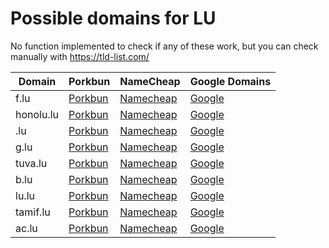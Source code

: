 # Possible domains for LU

No function implemented to check if any of these work, but you can check manually with https://tld-list.com/

| Domain | Porkbun | NameCheap | Google Domains |
|---|---|---|---|
| f.lu | [Porkbun](https://porkbun.com/checkout/search?prb=e814663da1&tlds=&idnLanguage=&search=search&q=f.lu) | [Namecheap](https://www.namecheap.com/domains/registration/results/?domain=f.lu) | [Google](https://domains.google.com/registrar/search?searchTerm=f.lu) |
| honolu.lu | [Porkbun](https://porkbun.com/checkout/search?prb=e814663da1&tlds=&idnLanguage=&search=search&q=honolu.lu) | [Namecheap](https://www.namecheap.com/domains/registration/results/?domain=honolu.lu) | [Google](https://domains.google.com/registrar/search?searchTerm=honolu.lu) |
| .lu | [Porkbun](https://porkbun.com/checkout/search?prb=e814663da1&tlds=&idnLanguage=&search=search&q=.lu) | [Namecheap](https://www.namecheap.com/domains/registration/results/?domain=.lu) | [Google](https://domains.google.com/registrar/search?searchTerm=.lu) |
| g.lu | [Porkbun](https://porkbun.com/checkout/search?prb=e814663da1&tlds=&idnLanguage=&search=search&q=g.lu) | [Namecheap](https://www.namecheap.com/domains/registration/results/?domain=g.lu) | [Google](https://domains.google.com/registrar/search?searchTerm=g.lu) |
| tuva.lu | [Porkbun](https://porkbun.com/checkout/search?prb=e814663da1&tlds=&idnLanguage=&search=search&q=tuva.lu) | [Namecheap](https://www.namecheap.com/domains/registration/results/?domain=tuva.lu) | [Google](https://domains.google.com/registrar/search?searchTerm=tuva.lu) |
| b.lu | [Porkbun](https://porkbun.com/checkout/search?prb=e814663da1&tlds=&idnLanguage=&search=search&q=b.lu) | [Namecheap](https://www.namecheap.com/domains/registration/results/?domain=b.lu) | [Google](https://domains.google.com/registrar/search?searchTerm=b.lu) |
| lu.lu | [Porkbun](https://porkbun.com/checkout/search?prb=e814663da1&tlds=&idnLanguage=&search=search&q=lu.lu) | [Namecheap](https://www.namecheap.com/domains/registration/results/?domain=lu.lu) | [Google](https://domains.google.com/registrar/search?searchTerm=lu.lu) |
| tamif.lu | [Porkbun](https://porkbun.com/checkout/search?prb=e814663da1&tlds=&idnLanguage=&search=search&q=tamif.lu) | [Namecheap](https://www.namecheap.com/domains/registration/results/?domain=tamif.lu) | [Google](https://domains.google.com/registrar/search?searchTerm=tamif.lu) |
| ac.lu | [Porkbun](https://porkbun.com/checkout/search?prb=e814663da1&tlds=&idnLanguage=&search=search&q=ac.lu) | [Namecheap](https://www.namecheap.com/domains/registration/results/?domain=ac.lu) | [Google](https://domains.google.com/registrar/search?searchTerm=ac.lu) |
